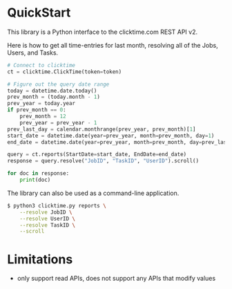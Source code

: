 QuickStart
============
This library is a Python interface to the clicktime.com REST API v2.

Here is how to get all time-entries for last month, resolving all
of the Jobs, Users, and Tasks.

```python
# Connect to clicktime 
ct = clicktime.ClickTime(token=token)

# Figure out the query date range
today = datetime.date.today()
prev_month = (today.month - 1)
prev_year = today.year
if prev_month == 0:
    prev_month = 12
    prev_year = prev_year - 1
prev_last_day = calendar.monthrange(prev_year, prev_month)[1]
start_date = datetime.date(year=prev_year, month=prev_month, day=1)
end_date = datetime.date(year=prev_year, month=prev_month, day=prev_last_day)

query = ct.reports(StartDate=start_date, EndDate=end_date)
response = query.resolve("JobID", "TaskID", "UserID").scroll()

for doc in response:
    print(doc)
```

The library can also be used as a command-line application.

```bash
$ python3 clicktime.py reports \
    --resolve JobID \
    --resolve UserID \
    --resolve TaskID \
    --scroll
```

Limitations
===
* only support read APIs, does not support any APIs that modify values

